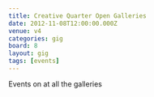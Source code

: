 ```yaml
---
title: Creative Quarter Open Galleries
date: 2012-11-08T12:00:00.000Z
venue: v4
categories: gig
board: 8
layout: gig
tags: [events]
---
```

Events on at all the galleries